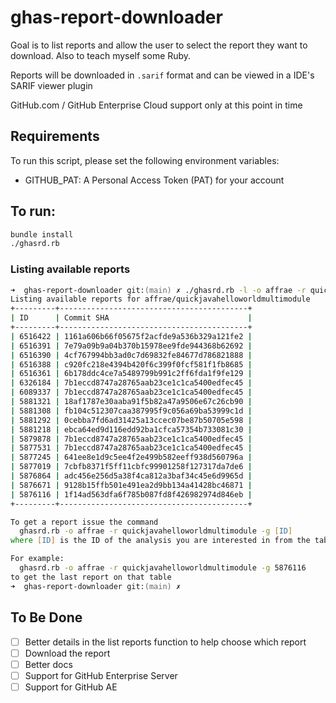# ghas-report-downloader

Goal is to list reports and allow the user to select the report they want to download. Also to teach myself some Ruby.

Reports will be downloaded in `.sarif` format and can be viewed in a IDE's SARIF viewer plugin

GitHub.com / GitHub Enterprise Cloud support only at this point in time

## Requirements

To run this script, please set the following environment variables:

- GITHUB_PAT: A Personal Access Token (PAT) for your account

## To run:

``` zsh
bundle install
./ghasrd.rb
```
### Listing available reports

``` zsh
➜  ghas-report-downloader git:(main) ✗ ./ghasrd.rb -l -o affrae -r quickjavahelloworldmultimodule
Listing available reports for affrae/quickjavahelloworldmultimodule
+---------+------------------------------------------+
| ID      | Commit SHA                               |
+---------+------------------------------------------+
| 6516422 | 1161a606b66f05675f2acfde9a536b329a121fe2 |
| 6516391 | 7e79a09b9a04b370b15978ee9fde944368b62692 |
| 6516390 | 4cf767994bb3ad0c7d69832fe84677d786821888 |
| 6516388 | c920fc218e4394b420f6c399f0fcf581f1fb8685 |
| 6516361 | 6b178ddc4ce7a5489799b991c2ff6fda1f9fe129 |
| 6326184 | 7b1eccd8747a28765aab23ce1c1ca5400edfec45 |
| 6089337 | 7b1eccd8747a28765aab23ce1c1ca5400edfec45 |
| 5881321 | 18af1787e30aaba91f5b82a47a9506e67c26cb90 |
| 5881308 | fb104c512307caa387995f9c056a69ba53999c1d |
| 5881292 | 0cebba7fd6ad31425a13ccec07be87b50705e598 |
| 5881218 | ebca64ed9d116edd92ba1cfca57354b733081c30 |
| 5879878 | 7b1eccd8747a28765aab23ce1c1ca5400edfec45 |
| 5877531 | 7b1eccd8747a28765aab23ce1c1ca5400edfec45 |
| 5877245 | 641ee8e1d9c5ee4f2e499b582eeff938d560796a |
| 5877019 | 7cbfb8371f5ff11cbfc99901258f127317da7de6 |
| 5876864 | adc456e256d5a38f4ca812a3baf34c45e6d9965d |
| 5876671 | 9128b15ffb501e491ea2d9bb134a41428bc46871 |
| 5876116 | 1f14ad563dfa6f785b087fd8f426982974d846eb |
+---------+------------------------------------------+

To get a report issue the command
  ghasrd.rb -o affrae -r quickjavahelloworldmultimodule -g [ID]
where [ID] is the ID of the analysis you are interested in from the table above.

For example:
  ghasrd.rb -o affrae -r quickjavahelloworldmultimodule -g 5876116
to get the last report on that table 
➜  ghas-report-downloader git:(main) ✗
``` 

## To Be Done

- [ ] Better details in the list reports function to help choose which report
- [ ] Download the report
- [ ] Better docs
- [ ] Support for GitHub Enterprise Server
- [ ] Support for GitHub AE

